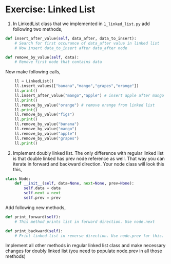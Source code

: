 # Exercise: Linked List

1. In LinkedList class that we implemented in `1_linked_list.py` add following two methods,
```py
def insert_after_value(self, data_after, data_to_insert):
    # Search for first occurance of data_after value in linked list
    # Now insert data_to_insert after data_after node

def remove_by_value(self, data):
    # Remove first node that contains data
```
Now make following calls,
```py
    ll = LinkedList()
    ll.insert_values(["banana","mango","grapes","orange"])
    ll.print()
    ll.insert_after_value("mango","apple") # insert apple after mango
    ll.print()
    ll.remove_by_value("orange") # remove orange from linked list
    ll.print()
    ll.remove_by_value("figs")
    ll.print()
    ll.remove_by_value("banana")
    ll.remove_by_value("mango")
    ll.remove_by_value("apple")
    ll.remove_by_value("grapes")
    ll.print()
```


2. Implement doubly linked list. The only difference with regular linked list is that double linked has prev node reference as well. That way you can iterate in forward and backward direction.
Your node class will look this this,
```py
class Node:
    def __init__(self, data=None, next=None, prev=None):
        self.data = data
        self.next = next
        self.prev = prev
```
Add following new methods,
```py
def print_forward(self):
    # This method prints list in forward direction. Use node.next

def print_backward(self):
    # Print linked list in reverse direction. Use node.prev for this.
```
Implement all other methods in regular linked list class and make necessary changes for doubly linked list (you need to populate node.prev in all those methods)
